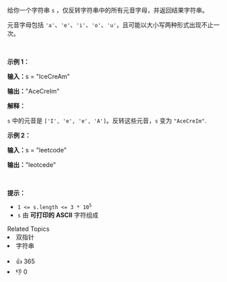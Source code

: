 <p>给你一个字符串 <code>s</code> ，仅反转字符串中的所有元音字母，并返回结果字符串。</p>

<p>元音字母包括 <code>'a'</code>、<code>'e'</code>、<code>'i'</code>、<code>'o'</code>、<code>'u'</code>，且可能以大小写两种形式出现不止一次。</p>

<p>&nbsp;</p>

<p><strong class="example">示例 1：</strong></p>

<div class="example-block"> 
 <p><strong>输入：</strong><span class="example-io">s = "IceCreAm"</span></p> 
</div>

<p><span class="example-io"><b>输出：</b>"AceCreIm"</span></p>

<p><strong>解释：</strong></p>

<p><code>s</code>&nbsp;中的元音是&nbsp;<code>['I', 'e', 'e', 'A']</code>。反转这些元音，<code>s</code> 变为&nbsp;<code>"AceCreIm"</code>.</p>

<p><strong class="example">示例 2：</strong></p>

<div class="example-block"> 
 <p><span class="example-io"><b>输入：</b>s = "leetcode"</span></p> 
</div>

<p><strong>输出：</strong><span class="example-io">"leotcede"</span></p>

<p>&nbsp;</p>

<p><strong>提示：</strong></p>

<ul> 
 <li><code>1 &lt;= s.length &lt;= 3 * 10<sup>5</sup></code></li> 
 <li><code>s</code> 由 <strong>可打印的 ASCII</strong> 字符组成</li> 
</ul>

<div><div>Related Topics</div><div><li>双指针</li><li>字符串</li></div></div><br><div><li>👍 365</li><li>👎 0</li></div>